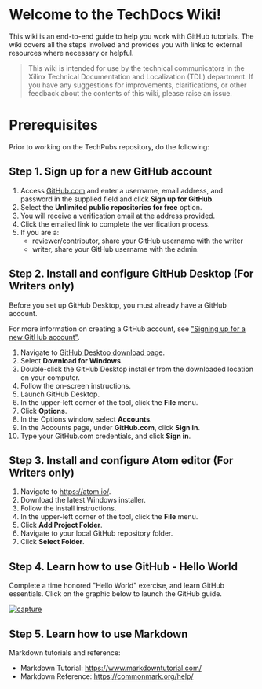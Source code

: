 # Welcome to the TechDocs Wiki!
This wiki is an end-to-end guide to help you work with GitHub tutorials. The wiki covers all the steps involved and provides you with links to external resources where necessary or helpful. 

> This wiki is intended for use by the technical communicators in the Xilinx Technical Documentation and Localization (TDL) department. If you have any suggestions for improvements, clarifications, or other feedback about the contents of this wiki, please raise an issue.

# Prerequisites

Prior to working on the TechPubs repository, do the following:

## Step 1. Sign up for a new GitHub account

1. Access [GitHub.com](https://github.com) and enter a username, email address, and password in the supplied field and click **Sign up for GitHub**.
1. Select the **Unlimited public repositories for free** option.
1. You will receive a verification email at the address provided.
1. Click the emailed link to complete the verification process.
1. If you are a:
   - reviewer/contributor, share your GitHub username with the writer
   - writer, share your GitHub username with the admin.
   
## Step 2. Install and configure GitHub Desktop (For Writers only)

Before you set up GitHub Desktop, you must already have a GitHub account.

For more information on creating a GitHub account, see ["Signing up for a new GitHub account"](https://help.github.com/articles/signing-up-for-a-new-github-account/).

1. Navigate to [GitHub Desktop download page](https://desktop.github.com/).
2. Select <b>Download for Windows</b>.
3. Double-click the GitHub Desktop installer from the downloaded location on your computer.
4. Follow the on-screen instructions.
5. Launch GitHub Desktop.
6. In the upper-left corner of the tool, click the <b>File</b> menu.
7. Click <b>Options</b>.
8. In the Options window, select <b>Accounts</b>.
9. In the Accounts page, under <b>GitHub.com</b>, click <b>Sign In</b>.
10. Type your GitHub.com credentials, and click <b>Sign in</b>.

## Step 3. Install and configure Atom editor (For Writers only)

1. Navigate to https://atom.io/.
2. Download the latest Windows installer.
3. Follow the install instructions.
4. In the upper-left corner of the tool, click the <b>File</b> menu.
5. Click <b>Add Project Folder</b>.
6. Navigate to your local GitHub repository folder.
7. Click <b>Select Folder</b>.

## Step 4. Learn how to use GitHub - Hello World
Complete a time honored "Hello World" exercise, and learn GitHub essentials. Click on the graphic below to launch the GitHub guide.

[![capture](https://user-images.githubusercontent.com/6716089/43626946-c4e8f5e2-9711-11e8-8c3a-d3cf16c88d6b.PNG)](https://guides.github.com/activities/hello-world/)

## Step 5. Learn how to use Markdown

Markdown tutorials and reference:
* Markdown Tutorial: https://www.markdowntutorial.com/
* Markdown Reference: https://commonmark.org/help/